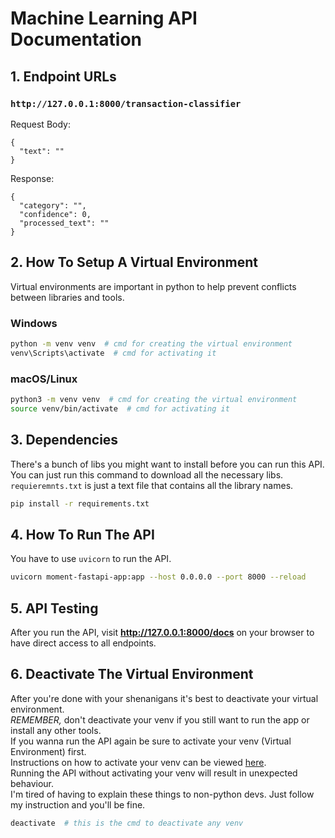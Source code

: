 # Machine Learning API Documentation

## 1. Endpoint URLs
### ```http://127.0.0.1:8000/transaction-classifier```
Request Body:
```
{
  "text": ""
}
```
Response:
```
{
  "category": "",
  "confidence": 0,
  "processed_text": ""
}
```

## 2. How To Setup A Virtual Environment
Virtual environments are important in python to help prevent conflicts between libraries and tools.

### **Windows**
```sh
python -m venv venv  # cmd for creating the virtual environment
venv\Scripts\activate  # cmd for activating it
```

### **macOS/Linux**
```sh
python3 -m venv venv  # cmd for creating the virtual environment
source venv/bin/activate  # cmd for activating it
```

## 3. Dependencies
There's a bunch of libs you might want to install before you can run this API.
You can just run this command to download all the necessary libs. `requieremnts.txt` is just a text file that contains all the library names.
```sh
pip install -r requirements.txt
```

## 4. How To Run The API
You have to use `uvicorn` to run the API.

```sh
uvicorn moment-fastapi-app:app --host 0.0.0.0 --port 8000 --reload
```

## 5. API Testing
After you run the API, visit **http://127.0.0.1:8000/docs** on your browser to have direct access to all endpoints.

## 6. Deactivate The Virtual Environment
After you're done with your shenanigans it's best to deactivate your virtual environment.<br>
*REMEMBER,* don't deactivate your venv if you still want to run the app or install any other tools.<br>
If you wanna run the API again be sure to activate your venv (Virtual Environment) first.<br>
Instructions on how to activate your venv can be viewed [here](#2-how-to-setup-a-virtual-environment).<br>
Running the API without activating your venv will result in unexpected behaviour.<br>
I'm tired of having to explain these things to non-python devs. Just follow my instruction and you'll be fine.<br>

```sh
deactivate  # this is the cmd to deactivate any venv
```

